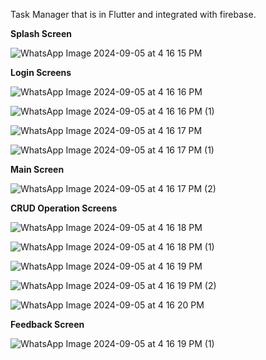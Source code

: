 Task Manager that is in Flutter and integrated with firebase.

**Splash Screen**

![WhatsApp Image 2024-09-05 at 4 16 15 PM](https://github.com/user-attachments/assets/a99eb5b8-7bcd-4e6b-b234-21c6a74f3365)

**Login Screens**

![WhatsApp Image 2024-09-05 at 4 16 16 PM](https://github.com/user-attachments/assets/91331341-68eb-4c7d-99e5-386120be17d6)

![WhatsApp Image 2024-09-05 at 4 16 16 PM (1)](https://github.com/user-attachments/assets/7a02233e-936e-415d-99e2-a3dd13b102f9)

![WhatsApp Image 2024-09-05 at 4 16 17 PM](https://github.com/user-attachments/assets/8140046a-a247-4583-a975-77770ba788a5)

![WhatsApp Image 2024-09-05 at 4 16 17 PM (1)](https://github.com/user-attachments/assets/11cf3266-62fb-4a66-93ea-7d094a3e1fb0)

**Main Screen**

![WhatsApp Image 2024-09-05 at 4 16 17 PM (2)](https://github.com/user-attachments/assets/04e77e63-016f-406b-97c1-ad79abf949a7)

**CRUD Operation Screens**

![WhatsApp Image 2024-09-05 at 4 16 18 PM](https://github.com/user-attachments/assets/7546897d-3529-4e2a-b901-1de1669ea36d)

![WhatsApp Image 2024-09-05 at 4 16 18 PM (1)](https://github.com/user-attachments/assets/a6dac4b4-d5c1-49ce-9321-c3ce647ebf52)

![WhatsApp Image 2024-09-05 at 4 16 19 PM](https://github.com/user-attachments/assets/396f1119-f4ed-4add-8360-5036af113e7c)

![WhatsApp Image 2024-09-05 at 4 16 19 PM (2)](https://github.com/user-attachments/assets/9480cea9-fd96-4f22-b993-c9e690caddc8)

![WhatsApp Image 2024-09-05 at 4 16 20 PM](https://github.com/user-attachments/assets/17cdf30d-78d8-4856-a49b-2f62cde06898)

**Feedback Screen**

![WhatsApp Image 2024-09-05 at 4 16 19 PM (1)](https://github.com/user-attachments/assets/57a6fd9f-b9bf-4d39-b62f-e0d60acb90b8)











